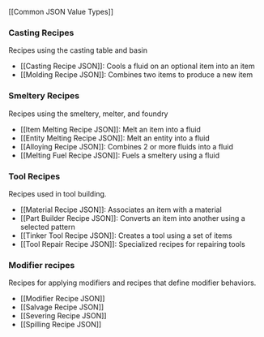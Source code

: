 [[Common JSON Value Types]]  

### Casting Recipes

Recipes using the casting table and basin

* [[Casting Recipe JSON]]: Cools a fluid on an optional item into an item
* [[Molding Recipe JSON]]: Combines two items to produce a new item

### Smeltery Recipes

Recipes using the smeltery, melter, and foundry

* [[Item Melting Recipe JSON]]: Melt an item into a fluid
* [[Entity Melting Recipe JSON]]: Melt an entity into a fluid
* [[Alloying Recipe JSON]]: Combines 2 or more fluids into a fluid
* [[Melting Fuel Recipe JSON]]: Fuels a smeltery using a fluid

### Tool Recipes

Recipes used in tool building.

* [[Material Recipe JSON]]: Associates an item with a material
* [[Part Builder Recipe JSON]]: Converts an item into another using a selected pattern
* [[Tinker Tool Recipe JSON]]: Creates a tool using a set of items
* [[Tool Repair Recipe JSON]]: Specialized recipes for repairing tools

### Modifier recipes

Recipes for applying modifiers and recipes that define modifier behaviors.

* [[Modifier Recipe JSON]]
* [[Salvage Recipe JSON]]
* [[Severing Recipe JSON]]
* [[Spilling Recipe JSON]]
